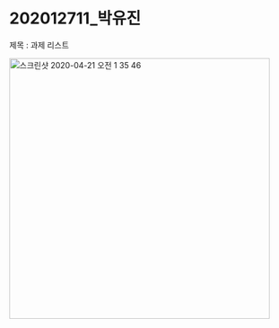 # 202012711_박유진

제목 : 과제 리스트

<img width="464" alt="스크린샷 2020-04-21 오전 1 35 46" src="https://user-images.githubusercontent.com/50395024/79776321-863de300-8370-11ea-8ad9-f64601c27209.png">
